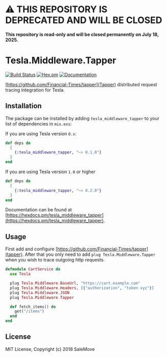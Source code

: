 # ⚠️ THIS REPOSITORY IS DEPRECATED AND WILL BE CLOSED

**This repository is read-only and will be closed permanently on July 18, 2025.**

# Tesla.Middleware.Tapper

[![Build Status](https://travis-ci.org/salemove/elixir-tesla_middleware_tapper.svg?branch=master)](https://travis-ci.org/salemove/elixir-tesla_middleware_tapper)
[![Hex.pm](https://img.shields.io/hexpm/v/tesla_middleware_tapper.svg)](https://hex.pm/packages/tesla_middleware_tapper)
[![Documentation](https://img.shields.io/badge/Documentation-online-green.svg)](http://hexdocs.pm/tesla_middleware_tapper)

[https://github.com/Financial-Times/tapper](Tapper) distributed request tracing integration for Tesla.

## Installation

The package can be installed by adding `tesla_middleware_tapper` to your list
of dependencies in `mix.exs`:

If you are using Tesla version `0.x`:

```elixir
def deps do
  [
    {:tesla_middleware_tapper, "~> 0.1.0"}
  ]
end
```

If you are using Tesla version `1.0` or higher

```elixir
def deps do
  [
    {:tesla_middleware_tapper, "~> 0.2.0"}
  ]
end
```


Documentation can be found at [https://hexdocs.pm/tesla_middleware_tapper](https://hexdocs.pm/tesla_middleware_tapper).

## Usage

First add and configure [https://github.com/Financial-Times/tapper](tapper). After that you only need to add `plug Tesla.Middleware.Tapper` when you wish to trace outgoing http requests.

```elixir
defmodule CartService do
  use Tesla

  plug Tesla.Middleware.BaseUrl, "https://cart.example.com"
  plug Tesla.Middleware.Headers, [{"authorization", "token xyz"}]
  plug Tesla.Middleware.JSON
  plug Tesla.Middleware.Tapper

  def fetch_items() do
    get("/items")
  end
end
```

## License

MIT License, Copyright (c) 2018 SaleMove
